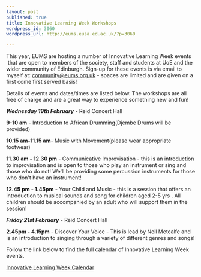 ```yaml
---
layout: post
published: true
title: Innovative Learning Week Workshops
wordpress_id: 3060
wordpress_url: http://eums.eusa.ed.ac.uk/?p=3060

---
```

This year, EUMS are hosting a number of Innovative Learning Week events &nbsp;that are open to members of the society, staff and students at UoE and the wider community of Edinburgh. Sign-up for these events is via email to myself at: [community@eums.org.uk]("mailto:community@eums.org.uk") - spaces are limited and are given on a first come first served basis!

Details of events and dates&#47;times are listed below. The workshops are all free of charge and are a great way to experience something new and fun! 

**_Wednesday 19th February_** - Reid Concert Hall

**9-10 am** - Introduction to African Drumming(Djembe Drums will be provided)

**10.15 am-11.15 am**- Music with Movement(please wear appropriate footwear)

**11.30 am - 12.30 pm** - Communicative Improvisation - this is an introduction to improvisation and is open to those who play an instrument or sing and those who do not! We'll be providing some percussion instruments for those who don't have an instrument!

**12.45 pm - 1.45pm** - Your Child and Music - this is a session that offers an introduction to musical sounds and song for children aged 2-5 yrs . All children should be accompanied by an adult who will support them in the session!


**_Friday 21st February_** - Reid Concert Hall

**2.45pm - 4.15pm** - Discover Your Voice - This is lead by Neil Metcalfe and is an introduction to singing through a variety of different genres and songs!



Follow the link below to find the full calendar of Innovative Learning Week events.

[Innovative Learning Week Calendar]("http:&#47;&#47;ilwcalendar.co.uk&#47;?page_id=6")
